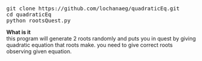 <pre>
git clone https://github.com/lochanaeg/quadraticEq.git
cd quadraticEq
python rootsQuest.py
</pre>

<strong>What is it</strong><br />
this program will generate 2 roots randomly and puts you in quest by
giving quadratic equation that roots make. you need to give correct roots 
observing given equation. 
